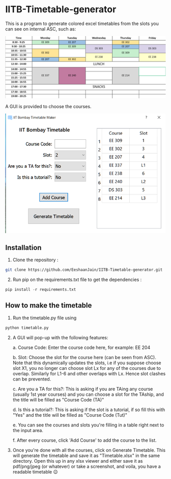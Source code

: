 # IITB-Timetable-generator

This is a program to generate colored excel timetables from the slots you can see on internal ASC, such as: 

![](./gui/result.png)


A GUI is provided to choose the courses. 

![ok](gui/gui.png)



## Installation
1. Clone the repository :
```bash
git clone https://github.com/EeshaanJain/IITB-Timetable-generator.git
```
2. Run pip on the requirements.txt file to get the dependencies :
```python
pip install -r requirements.txt
```

## How to make the timetable
1. Run the timetable.py file using
 ```python
python timetable.py
```
2. A GUI will pop-up with the following features:

   a. Course Code: Enter the course code here, for example: EE 204
   
   b. Slot: Choose the slot for the course here (can be seen from ASC). Note that this dynamically updates the slots, i.e if you suppose choose slot X1, you no longer can choose slot Lx for any of the courses due to overlap. Similarly for L1-6 and other overlaps with Lx. Hence slot clashes can be prevented.
   
   c. Are you a TA for this?: This is asking if you are TAing any course (usually 1st year courses) and you can choose a slot for the TAship, and the title will be filled as "Course Code (TA)"
   
   d. Is this a tutorial?: This is asking if the slot is a tutorial, if so fill this with "Yes" and the title will be filled as "Course Code (Tut)"
   
   e. You can see the courses and slots you're filling in a table right next to the input area.
   
   f. After every course, click 'Add Course' to add the course to the list.
   
3. Once you're done with all the courses, click on Generate Timetable. This will generate the timetable and save it as "Timetable.xlsx" in the same directory. Open this up in any xlsx viewer and either save it as pdf/png/jpeg (or whatever) or take a screenshot, and voila, you have a readable timetable :wink:
   
